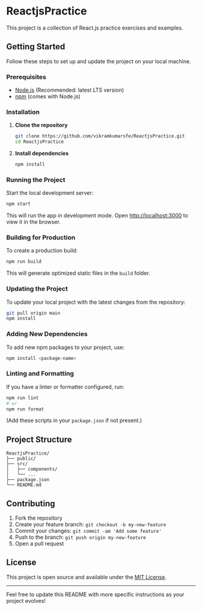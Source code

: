 # ReactjsPractice

This project is a collection of React.js practice exercises and examples.

## Getting Started

Follow these steps to set up and update the project on your local machine.

### Prerequisites

- [Node.js](https://nodejs.org/) (Recommended: latest LTS version)
- [npm](https://www.npmjs.com/) (comes with Node.js)

### Installation

1. **Clone the repository**
   ```bash
   git clone https://github.com/vikramkumarsfe/ReactjsPractice.git
   cd ReactjsPractice
   ```

2. **Install dependencies**
   ```bash
   npm install
   ```

### Running the Project

Start the local development server:

```bash
npm start
```

This will run the app in development mode. Open [http://localhost:3000](http://localhost:3000) to view it in the browser.

### Building for Production

To create a production build:

```bash
npm run build
```

This will generate optimized static files in the `build` folder.

### Updating the Project

To update your local project with the latest changes from the repository:

```bash
git pull origin main
npm install
```

### Adding New Dependencies

To add new npm packages to your project, use:

```bash
npm install <package-name>
```

### Linting and Formatting

If you have a linter or formatter configured, run:

```bash
npm run lint
# or
npm run format
```

(Add these scripts in your `package.json` if not present.)

## Project Structure

```
ReactjsPractice/
├── public/
├── src/
│   ├── components/
│   └── ...
├── package.json
└── README.md
```

## Contributing

1. Fork the repository
2. Create your feature branch: `git checkout -b my-new-feature`
3. Commit your changes: `git commit -am 'Add some feature'`
4. Push to the branch: `git push origin my-new-feature`
5. Open a pull request

## License

This project is open source and available under the [MIT License](LICENSE).

---

Feel free to update this README with more specific instructions as your project evolves!
